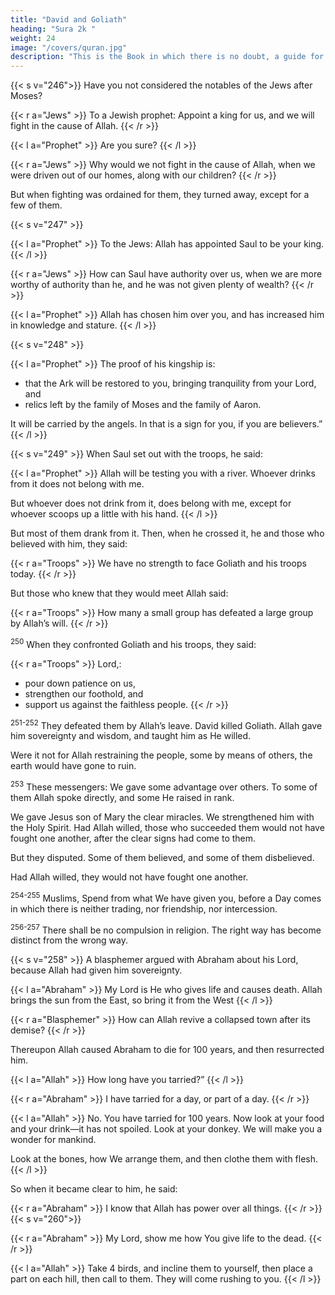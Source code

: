 ```yaml
---
title: "David and Goliath"
heading: "Sura 2k "
weight: 24
image: "/covers/quran.jpg"
description: "This is the Book in which there is no doubt, a guide for the righteous."
---
```



{{< s v="246">}} Have you not considered the notables of the Jews after Moses? 


{{< r a="Jews" >}}
To a Jewish prophet: Appoint a king for us, and we will fight in the cause of Allah.
{{< /r >}}

{{< l a="Prophet" >}}
Are you sure?
{{< /l >}} 

<!-- He said, “Is it possible that, if fighting was ordained for you, you would not fight?” -->

{{< r a="Jews" >}}
Why would we not fight in the cause of Allah, when we were driven out of our homes, along with our children?
{{< /r >}}

But when fighting was ordained for them, they turned away, except for a few of them. 


{{< s v="247" >}} 

<!-- Their prophet said to them,  -->

{{< l a="Prophet" >}}
To the Jews: Allah has appointed Saul to be your king.
{{< /l >}}

{{< r a="Jews" >}}
How can Saul have authority over us, when we are more worthy of authority than he, and he was not given plenty of wealth?
{{< /r >}}

{{< l a="Prophet" >}}
Allah has chosen him over you, and has increased him in knowledge and stature.
{{< /l >}}

{{< s v="248" >}}

{{< l a="Prophet" >}}
The proof of his kingship is:
- that the Ark will be restored to you, bringing tranquility from your Lord, and
- relics left by the family of Moses and the family of Aaron. 

It will be carried by the angels. In that is a sign for you, if you are believers.”
{{< /l >}}


{{< s v="249" >}} When Saul set out with the troops, he said:

{{< l a="Prophet" >}}
Allah will be testing you with a river. Whoever drinks from it does not belong with me. 

But whoever does not drink from it, does belong with me, except for whoever scoops up a little with his hand.
{{< /l >}}


But most of them drank from it. Then, when he crossed it, he and those who believed with him, they said:

{{< r a="Troops" >}}
We have no strength to face Goliath and his troops today.
{{< /r >}}

But those who knew that they would meet Allah said:

{{< r a="Troops" >}}
How many a small group has defeated a large group by Allah’s will.
{{< /r >}}


<sup>250</sup> When they confronted Goliath and his troops, they said:

{{< r a="Troops" >}}
Lord,:
- pour down patience on us,
- strengthen our foothold, and
- support us against the faithless people.
{{< /r >}}

<sup>251-252</sup> They defeated them by Allah’s leave. David killed Goliath. Allah gave him sovereignty and wisdom, and taught him as He willed. 

Were it not for Allah restraining the people, some by means of others, the earth would have gone to ruin. 

<!-- 252. These are Allah’s revelations, which We
recite to you in truth. You are one of the mes-
sengers. -->

<sup>253</sup> These messengers: We gave some advantage over others. To some of them Allah spoke directly, and some He raised in rank.

We gave Jesus son of Mary the clear miracles. We strengthened him with the Holy Spirit. Had Allah willed, those who succeeded them would not have fought one another, after the clear signs had come to them. 

But they disputed. Some of them believed, and some of them disbelieved. 

Had Allah willed, they would not have fought one another.

<sup>254-255</sup> Muslims, Spend from what We have given you, before a Day comes in which there is neither trading, nor friendship, nor intercession. 


<!-- 255. Allah! There is no god except He, the Living, the Everlasting. Neither slumber overtakes Him, nor sleep. To Him belongs every-
thing in the heavens and everything on earth.

Who is he that can intercede with Him except with His permission? He knows what is before them, and what is behind them; and they cannot grasp any of His knowledge, except as He wills. His Throne extends over the heavens and the earth, and their preservation does
not burden Him. He is the Most High, the Great. -->

<sup>256-257</sup> There shall be no compulsion in religion. The right way has become distinct from the wrong way. 

<!-- Whoever renounces evil and believes in Allah has grasped the most trustworthy handle; which does not break. -->

<!-- 257. Allah is the Lord of those who believe; He brings them out of darkness and into light. As
for those who disbelieve, their lords are the evil ones; they bring them out of light and
into darkness—these are the inmates of the Fire, in which they will abide forever. -->

{{< s v="258" >}} A blasphemer argued with Abraham about his Lord, because Allah had given him sovereignty.

{{< l a="Abraham" >}}
My Lord is He who gives life and causes death. Allah brings the sun from the East, so bring it from the West
{{< /l >}}

<!-- {{< l a="Allah" >}}
I give life and cause death.
{{< /l >}} -->

{{< r a="Blasphemer" >}}
How can Allah revive a collapsed town after its demise?
{{< /r >}}

<!-- The blasphemer was confounded.  Or like him who passed by a town collapsed on its foundations.  -->

Thereupon Allah caused Abraham to die for 100 years, and then resurrected him. 

{{< l a="Allah" >}}
How long have you tarried?” 
{{< /l >}}

{{< r a="Abraham" >}}
I have tarried for a day, or part of a day.
{{< /r >}}

{{< l a="Allah" >}}
No. You have tarried for 100 years.  Now look at your food and your drink—it has not spoiled. Look at your donkey. We will make you a wonder for mankind. 

Look at the bones, how We arrange them, and then clothe them with flesh.
{{< /l >}}

So when it became clear to him, he said:

{{< r a="Abraham" >}}
I know that Allah has power over all things.
{{< /r >}}
{{< s v="260">}} 

{{< r a="Abraham" >}}
My Lord, show me how You give life to the dead.
{{< /r >}}

<!-- He said, “Have you not believed?” 
He said, “Yes, but to put my heart at ease.”  -->

{{< l a="Allah" >}}
Take 4 birds, and incline them to yourself, then place a part on each hill, then call to them. They will come rushing to you. 
{{< /l >}}
